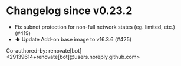 # Changelog since v0.23.2
- Fix subnet protection for non-full network states (eg. limited, etc.) (#419) 
- ⬆️ Update Add-on base image to v16.3.6 (#425)

Co-authored-by: renovate[bot] <29139614+renovate[bot]@users.noreply.github.com> 
